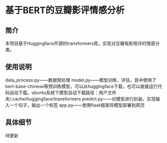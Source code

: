 # 基于BERT的豆瓣影评情感分析
## 简介

本项目基于Huggingface开源的transformers库，实现对豆瓣电影短评的情感分类。

## 使用说明

data_process.py——数据预处理
model.py——模型训练、评估，其中使用了bert-base-chinese等预训练模型，可以从huggingface下载，也可以直接运行代码自动下载。ubuntu系统下模型自动下载路径：用户文件夹/.cache/huggingface/transformers
predict.py——对模型进行封装，实现输入一个句子，输出一个标签
app.py——使用flask框架将模型部署到网页

## 具体细节

待更新
